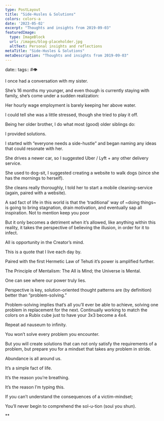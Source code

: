 ```yaml
---
type: PostLayout
title: "Side-Husles & Solutions"
colors: colors-a
date: '2023-05-02'
excerpt: "Thoughts and insights from 2019-09-03"
featuredImage:
  type: ImageBlock
  url: /images/blog-placeholder.jpg
  altText: Personal insights and reflections
metaTitle: "Side-Husles & Solutions"
metaDescription: "Thoughts and insights from 2019-09-03"
---
```

date:: 
tags:: #👁

I once had a conversation with my sister.

She’s 16 months my younger, and even though is currently staying with family, she’s come under a sudden realization:

Her hourly wage employment is barely keeping her above water.

I could tell she was a little stressed, though she tried to play it off.

Being her older brother, I do what most (good) older siblings do:

I provided solutions.

I started with “everyone needs a side-hustle” and began naming any ideas that could resonate with her.

She drives a newer car, so I suggested Uber / Lyft + any other delivery service.

She used to dog-sit, I suggested creating a website to walk dogs (since she has the mornings to herself).

She cleans really thoroughly, I told her to start a mobile cleaning-service (again, paired with a website).

A sad fact of life in this world is that the ‘traditional’ way of ~doing things~ is going to bring stagnation, drain motivation, and eventually sap all inspiration. Not to mention keep you poor

But it only becomes a detriment when it’s allowed, like anything within this reality, it takes the perspective of believing the illusion, in order for it to infect.

All is opportunity in the Creator’s mind.

This is a quote that I live each day by.

Paired with the first Hermetic Law of Tehuti it’s power is amplified further.

The Principle of Mentalism: The All is Mind; the Universe is Mental.

One can see where our power truly lies.

Perspective is key, solution-oriented thought patterns are (by definition) better than “problem-solving.”

Problem-solving implies that’s all you’ll ever be able to achieve, solving one problem in replacement for the next. Continually working to match the colors on a Rubix cube just to have your 3x3 become a 4x4.

Repeat ad nauseum to infinity.

You won’t solve every problem you encounter.

But you will create solutions that can not only satisfy the requirements of a problem, but prepare you for a mindset that takes any problem in stride.

Abundance is all around us.

It’s a simple fact of life.

It’s the reason you’re breathing.

It’s the reason I’m typing this.

If you can’t understand the consequences of a victim-mindset;

You’ll never begin to comprehend the sol-u-tion (soul you shun).

**